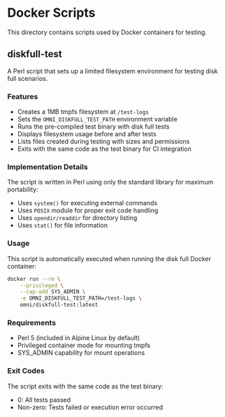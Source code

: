 # Docker Scripts

This directory contains scripts used by Docker containers for testing.

## diskfull-test

A Perl script that sets up a limited filesystem environment for testing disk full scenarios.

### Features

- Creates a 1MB tmpfs filesystem at `/test-logs`
- Sets the `OMNI_DISKFULL_TEST_PATH` environment variable
- Runs the pre-compiled test binary with disk full tests
- Displays filesystem usage before and after tests
- Lists files created during testing with sizes and permissions
- Exits with the same code as the test binary for CI integration

### Implementation Details

The script is written in Perl using only the standard library for maximum portability:

- Uses `system()` for executing external commands
- Uses `POSIX` module for proper exit code handling
- Uses `opendir/readdir` for directory listing
- Uses `stat()` for file information

### Usage

This script is automatically executed when running the disk full Docker container:

```bash
docker run --rm \
    --privileged \
    --cap-add SYS_ADMIN \
    -e OMNI_DISKFULL_TEST_PATH=/test-logs \
    omni/diskfull-test:latest
```

### Requirements

- Perl 5 (included in Alpine Linux by default)
- Privileged container mode for mounting tmpfs
- SYS_ADMIN capability for mount operations

### Exit Codes

The script exits with the same code as the test binary:
- 0: All tests passed
- Non-zero: Tests failed or execution error occurred